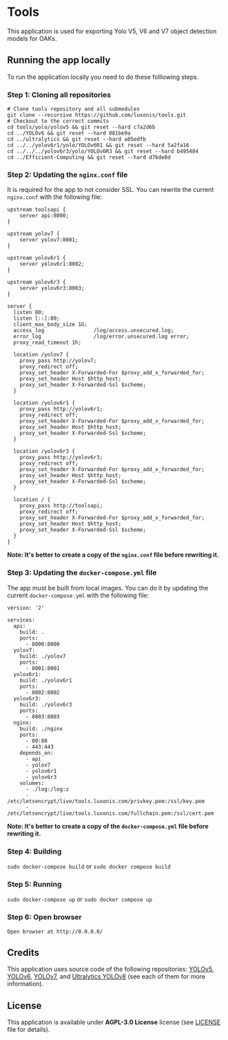 # Tools

This application is used for exporting Yolo V5, V6 and V7 object detection models for OAKs.

## Running the app locally
To run the application locally you need to do these folllowing steps.
### Step 1: Cloning all repositories
```
# Clone tools repository and all submodules
git clone --recursive https://github.com/luxonis/tools.git
# Checkout to the correct commits
cd tools/yolo/yolov5 && git reset --hard c7a2d6b
cd ../YOLOv6 && git reset --hard 081be9a
cd ../ultralytics && git reset --hard a05edfb
cd ../../yolov6r1/yolo/YOLOv6R1 && git reset --hard 5a2fa16
cd ../../../yolov6r3/yolo/YOLOv6R3 && git reset --hard b495484
cd ../Efficient-Computing && git reset --hard d76de8d
```

### Step 2: Updating the `nginx.conf` file
It is required for the app to not consider SSL. You can rewrite the current `nginx.conf` with the following file: 
```
upstream toolsapi {
    server api:8000;
}

upstream yolov7 {
    server yolov7:8001;
}

upstream yolov6r1 {
    server yolov6r1:8002;
}

upstream yolov6r3 {
    server yolov6r3:8003;
}

server {
  listen 80;
  listen [::]:80;
  client_max_body_size 1G;
  access_log                /log/access.unsecured.log;
  error_log                 /log/error.unsecured.log error;
  proxy_read_timeout 1h;

  location /yolov7 {
    proxy_pass http://yolov7;
    proxy_redirect off;
    proxy_set_header X-Forwarded-For $proxy_add_x_forwarded_for;
    proxy_set_header Host $http_host;
    proxy_set_header X-Forwarded-Ssl $scheme; 
  }

  location /yolov6r1 {
    proxy_pass http://yolov6r1;
    proxy_redirect off;
    proxy_set_header X-Forwarded-For $proxy_add_x_forwarded_for;
    proxy_set_header Host $http_host;
    proxy_set_header X-Forwarded-Ssl $scheme; 
  }

  location /yolov6r3 {
    proxy_pass http://yolov6r3;
    proxy_redirect off;
    proxy_set_header X-Forwarded-For $proxy_add_x_forwarded_for;
    proxy_set_header Host $http_host;
    proxy_set_header X-Forwarded-Ssl $scheme; 
  }

  location / {
    proxy_pass http://toolsapi;
    proxy_redirect off;
    proxy_set_header X-Forwarded-For $proxy_add_x_forwarded_for;
    proxy_set_header Host $http_host;
    proxy_set_header X-Forwarded-Ssl $scheme;
  }
}
```

**Note: It's better to create a copy of the `nginx.conf` file before rewriting it.**

### Step 3: Updating the `docker-compose.yml` file
The app must be built from local images. You can do it by updating the current `docker-compose.yml` with the following file:
```
version: '2'

services:
  api:
    build: .
    ports:
      - 8000:8000
  yolov7:
    build: ./yolov7
    ports:
      - 8001:8001
  yolov6r1:
    build: ./yolov6r1
    ports:
      - 8002:8002
  yolov6r3:
    build: ./yolov6r3
    ports:
      - 8003:8003
  nginx:
    build: ./nginx
    ports:
      - 80:80
      - 443:443
    depends_on:
      - api
      - yolov7
      - yolov6r1
      - yolov6r3
    volumes:
      - ./log:/log:z
      - /etc/letsencrypt/live/tools.luxonis.com/privkey.pem:/ssl/key.pem
      - /etc/letsencrypt/live/tools.luxonis.com/fullchain.pem:/ssl/cert.pem
```

**Note: It's better to create a copy of the `docker-compose.yml` file before rewriting it.**

### Step 4: Building
```sudo docker-compose build```
or
```sudo docker compose build```

### Step 5: Running
```sudo docker-compose up```
or
```sudo docker compose up```

### Step 6: Open browser
```Open browser at http://0.0.0.0/```

## Credits

This application uses source code of the following repositories: [YOLOv5](https://github.com/ultralytics/yolov5), [YOLOv6](https://github.com/meituan/YOLOv6), [YOLOv7](https://github.com/WongKinYiu/yolov7), and [Ultralytics YOLOv8](https://github.com/ultralytics/ultralytics) (see each of them for more information).

## License

This application is available under **AGPL-3.0 License** license (see [LICENSE](https://github.com/luxonis/tools/blob/master/LICENSE) file for details).
